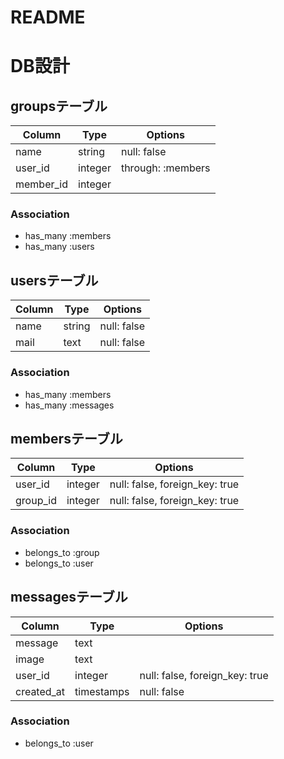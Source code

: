 # README

# DB設計

## groupsテーブル

|Column|Type|Options|
|------|----|-------|
|name|string|null: false|
|user_id|integer|through: :members|
|member_id|integer|

### Association
- has_many :members
- has_many :users


## usersテーブル

|Column|Type|Options|
|------|----|-------|
|name|string|null: false|
|mail|text|null: false|

### Association
- has_many :members
- has_many :messages


## membersテーブル

|Column|Type|Options|
|------|----|-------|
|user_id|integer|null: false, foreign_key: true|
|group_id|integer|null: false, foreign_key: true|

### Association
- belongs_to :group
- belongs_to :user


## messagesテーブル

|Column|Type|Options|
|------|----|-------|
|message|text|
|image|text|
|user_id|integer|null: false, foreign_key: true|
|created_at|timestamps|null: false|

### Association
- belongs_to :user
